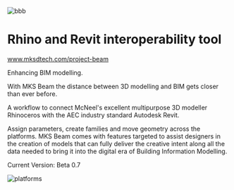 ![bbb](https://user-images.githubusercontent.com/53434612/76240831-cf582e80-622b-11ea-8cb3-fb0724bbca04.png)


# Rhino and Revit interoperability tool


www.mksdtech.com/project-beam


Enhancing BIM modelling.

With MKS Beam the distance between 3D modelling and BIM gets closer than ever before.

A workflow to connect McNeel's excellent multipurpose 3D modeller Rhinoceros with the AEC industry standard Autodesk Revit.

Assign parameters, create families and move geometry across the platforms. MKS Beam comes with features targeted to assist designers in the creation of models that can fully deliver the creative intent along all the data needed to bring it into the digital era of Building Information Modelling.

Current Version: Beta 0.7

![platforms](https://user-images.githubusercontent.com/53434612/65444357-ca432680-de27-11e9-9104-d44f6198b37f.PNG)
